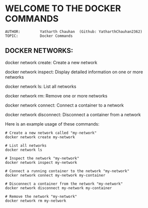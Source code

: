 # **WELCOME TO THE DOCKER COMMANDS**

    AUTHOR:         Yatharth Chauhan  (Github: YatharthChauhan2362)
    TOPIC:          Docker Commands

## DOCKER NETWORKS:

docker network create: Create a new network

docker network inspect: Display detailed information on one or more networks

docker network ls: List all networks

docker network rm: Remove one or more networks

docker network connect: Connect a container to a network

docker network disconnect: Disconnect a container from a network

Here is an example usage of these commands:

    # Create a new network called "my-network"
    docker network create my-network

    # List all networks
    docker network ls

    # Inspect the network "my-network"
    docker network inspect my-network

    # Connect a running container to the network "my-network"
    docker network connect my-network my-container

    # Disconnect a container from the network "my-network"
    docker network disconnect my-network my-container

    # Remove the network "my-network"
    docker network rm my-network
